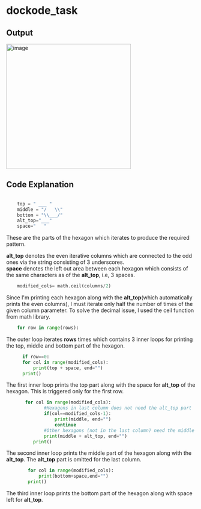 # dockode_task

## Output
<img width="332" alt="image" src="https://github.com/ashwincs12/dockode_task/assets/65584312/8ae5d7d0-4245-4582-ac8d-35f72c19f36e">

## Code Explanation
```python

    top = " ___ "
    middle = "/   \\"
    bottom = "\\___/"
    alt_top="___"
    space="   "
```
These are the parts of the hexagon which iterates to produce the required pattern. <br>


**alt_top** denotes the even iterative columns which are connected to the odd ones via the string consisting of 3 underscores. <br>
**space** denotes the left out area between each hexagon which consists of the same characters as of the **alt_top**, i.e, 3 spaces. <br>

```python
    modified_cols= math.ceil(columns/2)
```
Since I'm printing each hexagon along with the **alt_top**(which automatically prints the even columns), I must iterate only half the number of times of the given column parameter. To solve the decimal issue, I used the ceil function from math library.

```python
    for row in range(rows):
```
The outer loop iterates **rows** times which contains 3 inner loops for printing the top, middle and bottom part of the hexagon. 

```python
      if row==0:
      for col in range(modified_cols):
          print(top + space, end="")
      print()
```
The first inner loop prints the top part along with the space for **alt_top** of the hexagon. This is triggered only for the first row.

```python
       for col in range(modified_cols):
              #Hexagons in last column does not need the alt_top part
              if(col==modified_cols-1):
                  print(middle, end="")
                  continue
              #Other hexagons (not in the last column) need the middle part and alt_top part
              print(middle + alt_top, end="")
          print()
```
The second inner loop prints the middle part of the hexagon along with the **alt_top**. The **alt_top** part is omitted for the last column.

```python
        for col in range(modified_cols):
            print(bottom+space,end="")
        print()
```
The third inner loop prints the bottom part of the hexagon along with space left for **alt_top**.


